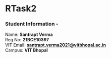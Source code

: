 # RTask2

### Student Information -
Name: **Santrapt Verma**  
Reg No: **21BCE10397**  
VIT Email: **santrapt.verma2021@vitbhopal.ac.in**  
Campus: **VIT Bhopal**
